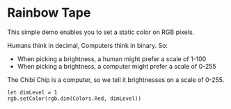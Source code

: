 # Rainbow Tape

This simple demo enables you to set a static color on RGB pixels.

Humans think in decimal, Computers think in binary. So:
- When picking a brightness, a human might prefer a scale of 1-100
- When picking a brightness, a computer might prefer a scale of 0-255

The Chibi Chip is a computer, so we tell it brightnesses on a scale of 0-255.

```blocks
let dimLevel = 1
rgb.setColor(rgb.dim(Colors.Red, dimLevel))
```